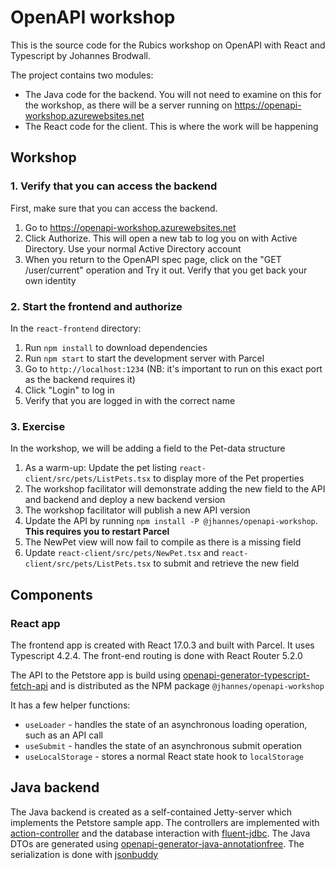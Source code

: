 # OpenAPI workshop

This is the source code for the Rubics workshop on OpenAPI with React and Typescript by Johannes Brodwall.

The project contains two modules:

* The Java code for the backend. You will not need to examine on this for the workshop, as there will be a server running on https://openapi-workshop.azurewebsites.net
* The React code for the client. This is where the work will be happening

## Workshop

### 1. Verify that you can access the backend 

First, make sure that you can access the backend.

1. Go to https://openapi-workshop.azurewebsites.net
2. Click Authorize. This will open a new tab to log you on with Active Directory. Use your normal Active Directory account
3. When you return to the OpenAPI spec page, click on the "GET /user/current" operation and Try it out. Verify that you get back your own identity


### 2. Start the frontend and authorize

In the `react-frontend` directory:

1. Run `npm install` to download dependencies
2. Run `npm start` to start the development server with Parcel
3. Go to `http://localhost:1234` (NB: it's important to run on this exact port as the backend requires it)
4. Click "Login" to log in
5. Verify that you are logged in with the correct name

### 3. Exercise

In the workshop, we will be adding a field to the Pet-data structure

1. As a warm-up: Update the pet listing `react-client/src/pets/ListPets.tsx` to display more of the Pet properties
2. The workshop facilitator will demonstrate adding the new field to the API and backend and deploy a new backend version
3. The workshop facilitator will publish a new API version
4. Update the API by running `npm install -P @jhannes/openapi-workshop`. **This requires you to restart Parcel**
5. The NewPet view will now fail to compile as there is a missing field
6. Update `react-client/src/pets/NewPet.tsx` and `react-client/src/pets/ListPets.tsx` to submit and retrieve the new field


## Components

### React app

The frontend app is created with React 17.0.3 and built with Parcel. It uses Typescript 4.2.4. The front-end routing is done with React Router 5.2.0

The API to the Petstore app is build using [openapi-generator-typescript-fetch-api](https://github.com/jhannes/openapi-generator-typescript-fetch-api) and is distributed as the NPM package `@jhannes/openapi-workshop`

It has a few helper functions:

* `useLoader` - handles the state of an asynchronous loading operation, such as an API call
* `useSubmit` - handles the state of an asynchronous submit operation
* `useLocalStorage` - stores a normal React state hook to `localStorage`

## Java backend

The Java backend is created as a self-contained Jetty-server which implements the Petstore sample app. The controllers are implemented with [action-controller](https://github.com/jhannes/action-controller) and the database interaction with [fluent-jdbc](https://github.com/jhannes/fluent-jdbc). The Java DTOs are generated using [openapi-generator-java-annotationfree](https://github.com/jhannes/openapi-generator-java-annotationfree). The serialization is done with [jsonbuddy](https://github.com/anders88/jsonbuddy)